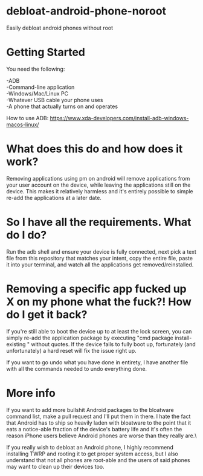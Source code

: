 # debloat-android-phone-noroot
Easily debloat android phones without root

# Getting Started
You need the following:

-ADB\
-Command-line application\
-Windows/Mac/Linux PC\
-Whatever USB cable your phone uses\
-A phone that actually turns on and operates

How to use ADB: https://www.xda-developers.com/install-adb-windows-macos-linux/


# What does this do and how does it work?

Removing applications using pm on android will remove applications from your user account on the device, while leaving the applications still on the device. This makes it relatively harmless and it's entirely possible to simple re-add the applications at a later date.

# So I have all the requirements. What do I do?

Run the adb shell and ensure your device is fully connected, next pick a text file from this repository that matches your intent, copy the entire file, paste it into your terminal, and watch all the applications get removed/reinstalled.

# Removing a specific app fucked up X on my phone what the fuck?! How do I get it back?

If you're still able to boot the device up to at least the lock screen, you can simply re-add the application package by executing "cmd package install-existing <packagename>" without quotes. If the device fails to fully boot up, fortunately (and unfortunately) a hard reset will fix the issue right up.
  
If you want to go undo what you have done in entirety, I have another file with all the commands needed to undo everything done.
  
 # More info
 
 If you want to add more bullshit Android packages to the bloatware command list, make a pull request and I'll put them in there. I hate the fact that Android has to ship so heavily laden with bloatware to the point that it eats a notice-able fraction of the device's battery life and it's often the reason iPhone users believe Android phones are worse than they really are.\
 
 If you really wish to debloat an Android phone, I highly recommend installing TWRP and rooting it to get proper system access, but I also understand that not all phones are root-able and the users of said phones may want to clean up their devices too.
